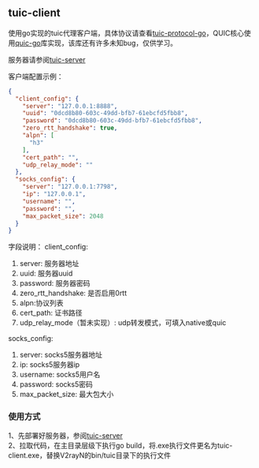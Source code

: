 ## tuic-client

使用go实现的tuic代理客户端，具体协议请查看[tuic-protocol-go](https://github.com/ZYKJShadow/tuic-protocol-go)，QUIC核心使用[quic-go](https://github.com/quic-go/quic-go)库实现，该库还有许多未知bug，仅供学习。

服务器请参阅[tuic-server](https://github.com/ZYKJShadow/tuic-server)

客户端配置示例：
```json
{
  "client_config": {
    "server": "127.0.0.1:8888",
    "uuid": "0dcd8b80-603c-49dd-bfb7-61ebcfd5fbb8",
    "password": "0dcd8b80-603c-49dd-bfb7-61ebcfd5fbb8",
    "zero_rtt_handshake": true,
    "alpn": [
      "h3"
    ],
    "cert_path": "",
    "udp_relay_mode": ""
  },
  "socks_config": {
    "server": "127.0.0.1:7798",
    "ip": "127.0.0.1",
    "username": "",
    "password": "",
    "max_packet_size": 2048
  }
}
```
字段说明：
client_config:
1. server: 服务器地址
2. uuid: 服务器uuid
3. password: 服务器密码
4. zero_rtt_handshake: 是否启用0rtt
5. alpn:协议列表
6. cert_path: 证书路径
7. udp_relay_mode（暂未实现）: udp转发模式，可填入native或quic

socks_config:
1. server: socks5服务器地址
2. ip: socks5服务器ip
3. username: socks5用户名
4. password: socks5密码
5. max_packet_size: 最大包大小

### 使用方式
1、先部署好服务器，参阅[tuic-server](https://github.com/ZYKJShadow/tuic-server)<br>
2、拉取代码，在主目录层级下执行go build，将.exe执行文件更名为tuic-client.exe，替换V2rayN的bin/tuic目录下的执行文件